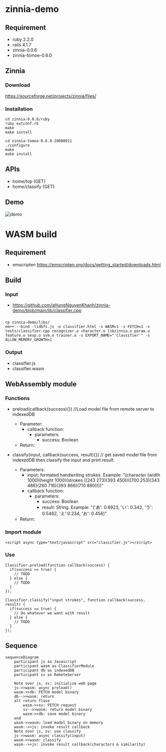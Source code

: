 # zinnia-demo

## Requirement
- ruby 2.2.0
- rails 4.1.7
- zinnia-0.0.6
- zinnia-tomoe-0.6.0

## Zinnia

### Download
https://sourceforge.net/projects/zinnia/files/

### Installation

```
cd zinnia-0.0.6/ruby
ruby extconf.rb
make
make install
```

```
cd zinnia-tomoe-0.6.0-20080911
./configure
make
make install
```

## APIs
- home/top (GET)
- home/classify (GET)

## Demo

![demo](https://github.com/aHungNguyenKhanh/zinnia-demo/blob/main/demo.gif)

# WASM build

## Requirement

- emscripten
https://emscripten.org/docs/getting_started/downloads.html

## Build

### Input
- https://github.com/aHungNguyenKhanh/zinnia-demo/blob/main/lib/classifier.cpp

### 
```
cp zinnia-demo/libs/
em++ --bind -lidbfs.js -o classifier.html -s WASM=1 -s FETCH=1 -s tests/classifier.cpp recognizer.o character.o libzinnia.o param.o feature.o sexp.o svm.o trainer.o -s EXPORT_NAME="'Classifier'" -s ALLOW_MEMORY_GROWTH=1
```

### Output

- classifier.js
- classifier.wasm

## WebAssembly module

### Functions
- preload(callback(success){}) //Load model file from remote server to indexedDB 
  - Parameter: 
    - callback function:
      - parameters:
        - success: Boolean
  - Return: 
    
- classify(input, callback(success, result){}) // get saved model file from indexedDB then classify the input and print result.
  - Parameters:
    - input: formated handwriting strokes. Example: "(character (width 1000)(height 1000)(strokes ((243 273)(393 450))((700 253)(343 486)(280 716)(393 866)(710 880))))"
    - callback function:
      - parameters:
        - success: Boolean
        - result: String. Example: "('あ': 0.8923, 'い': 0.342, 'う': 0.5462, 'え':0.234, 'お': 0.456)"
  - Return:

### Import module

```
<script async type="text/javascript" src="classifier.js"></script>
```

### Use

```
Classifier.preload(function callback(success) {
  if(success == true) {
    // TODO
  } else {
    // TODO
  }
});
```

```
Classifier.classify("input strokes", function callback(success, result) {
  if(success == true) {
    // Do whatever we want with result
  } else {
    // TODO
  }
});
```
## Sequence

```mermaid
sequenceDiagram
    participant js as Javascript
    participant wasm as ClassifierModule
    participant db as indexedDB
    participant sv as RemoteServer

    Note over js, sv: initialize web page
    js->>wasm: async preload()
    wasm->>db: FETCH model binary
    db-->>wasm: return 
    alt return flase
        wasm->>sv: FETCH request
        sv-->>wasm: return model binary
        wasm->>db: save model binary
    end
    wasm->>wasm: load model binary on memory
    wasm-->>js: invoke result callback
    Note over js, sv: use classify
    js->>wasm: async classify(input)
    wasm->>wasm: classify
    wasm-->>js: invoke result callback(charactors & similarity)
```